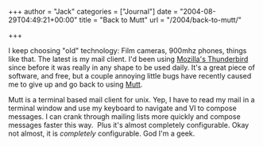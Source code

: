 +++
author = "Jack"
categories = ["Journal"]
date = "2004-08-29T04:49:21+00:00"
title = "Back to Mutt"
url = "/2004/back-to-mutt/"

+++

I keep choosing "old" technology: Film cameras, 900mhz phones, things like that. The latest is my mail client. I'd been using [Mozilla's Thunderbird][1] since before it was really in any shape to be used daily. It's a great piece of software, and free, but a couple annoying little bugs have recently caused me to give up and go back to using [Mutt][2].

Mutt is a terminal based mail client for unix. Yep, I have to read my mail in a terminal window and use my keyboard to navigate and VI to compose messages. I can crank through mailing lists more quickly and compose messages faster this way.&nbsp; Plus it's almost completely configurable. Okay not almost, it is _completely_ configurable. God I'm a geek.

 [1]: http://www.mozilla.org/products/thunderbird/
 [2]: http://www.mutt.org